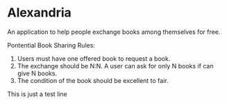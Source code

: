# Alexandria

An application to help people exchange books among themselves for free.


Pontential Book Sharing Rules:
1. Users must have one offered book to request a book.
2. The exchange should be N:N. A user can ask for only N books if can give N books.
3. The condition of the book should be excellent to fair.



This is just a test line